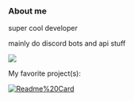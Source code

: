 ### About me

super cool developer

mainly do discord bots and api stuff

[![](https://github-readme-stats.vercel.app/api/top-langs/?username=ssoups&layout=compact&theme=dark)](http://https://github-readme-stats.vercel.app/api/top-langs/?username=ssoups&layout=compact&theme=dark)

My favorite project(s):

[![Readme%20Card](https://github-readme-stats.vercel.app/api/pin/?username=ssoups&repo=public-serverstats&theme=dark)](https://github.com/ssoups/public-serverstats)

